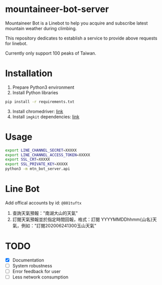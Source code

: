 # mountaineer-bot-server
Mountaineer Bot is a Linebot to help you acquire and subscribe latest mountain weather during climbing.

This repository dedicates to establish a service to provide above requests for linebot.

Currently only support 100 peaks of Taiwan.

# Installation

1. Prepare Python3 environment
2. Install Python libraries
```bash
pip install -r requirements.txt
```
3. Install chromedriver: [link](https://chromedriver.chromium.org/)
4. Install `imgkit` dependencies: [link](https://pypi.org/project/imgkit/)

# Usage

```bash
export LINE_CHANNEL_SECRET=XXXXX
export LINE_CHANNEL_ACCESS_TOKEN=XXXXX
export SSL_CRT=XXXXX
export SSL_PRIVATE_KEY=XXXXX
python3 -m mtn_bot_server.api
```

# Line Bot

Add offical accounts by id: `@801tuftx`

1. 查詢天氣預報："南湖大山的天氣"
2. 訂閱天氣預報並於指定時間回報，格式：訂閱 YYYYMMDDhhmm{山名}天氣，例如："訂閱202006241300玉山天氣"


# TODO
- [X] Documentation
- [ ] System robustness
- [ ] Error feedback for user
- [ ] Less network consumption

